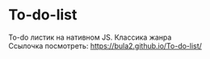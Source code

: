 # To-do-list
To-do листик на нативном JS. Классика жанра  
Ссылочка посмотреть: https://bula2.github.io/To-do-list/
